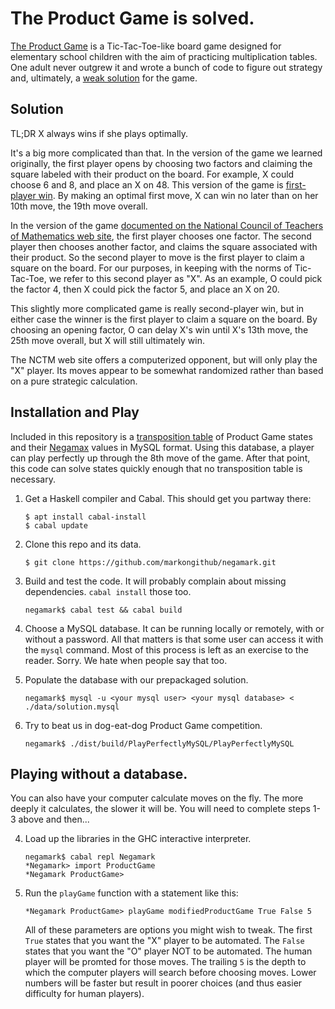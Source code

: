 # The Product Game is solved.

[The Product Game](http://illuminations.nctm.org/activity.aspx?id=4213) is a Tic-Tac-Toe-like board game designed for elementary school children with the aim of practicing multiplication tables. One adult never outgrew it and wrote a bunch of code to figure out strategy and, ultimately, a [weak solution](https://en.wikipedia.org/wiki/Solved_game) for the game.

## Solution

TL;DR X always wins if she plays optimally.

It's a big more complicated than that. In the version of the game we learned originally, the first player opens by choosing two factors and claiming the square labeled with their product on the board. For example, X could choose 6 and 8, and place an X on 48. This version of the game is [first-player win](https://en.wikipedia.org/wiki/First-player_and_second-player_win). By making an optimal first move, X can win no later than on her 10th move, the 19th move overall.

In the version of the game [documented on the National Council of Teachers of Mathematics web site](http://illuminations.nctm.org/activity.aspx?id=4213), the first player chooses one factor. The second player then chooses another factor, and claims the square associated with their product. So the second player to move is the first player to claim a square on the board. For our purposes, in keeping with the norms of Tic-Tac-Toe, we refer to this second player as "X". As an example, O could pick the factor 4, then X could pick the factor 5, and place an X on 20.

This slightly more complicated game is really second-player win, but in either case the winner is the first player to claim a square on the board. By choosing an opening factor, O can delay X's win until X's 13th move, the 25th move overall, but X will still ultimately win.

The NCTM web site offers a computerized opponent, but will only play the "X" player. Its moves appear to be somewhat randomized rather than based on a pure strategic calculation.

## Installation and Play

Included in this repository is a [transposition table](https://en.wikipedia.org/wiki/Transposition_table) of Product Game states and their [Negamax](https://en.wikipedia.org/wiki/Negamax) values in MySQL format. Using this database, a player can play perfectly up through the 8th move of the game. After that point, this code can solve states quickly enough that no transposition table is necessary.

1. Get a Haskell compiler and Cabal. This should get you partway there:
   ```
   $ apt install cabal-install
   $ cabal update
   ```

2. Clone this repo and its data.
   ```
   $ git clone https://github.com/markongithub/negamark.git
   ```

3. Build and test the code. It will probably complain about missing dependencies. ```cabal install``` those too.
   ```
   negamark$ cabal test && cabal build
   ```

4. Choose a MySQL database. It can be running locally or remotely, with or without a password. All that matters is that some user can access it with the ```mysql``` command. Most of this process is left as an exercise to the reader. Sorry. We hate when people say that too.

5. Populate the database with our prepackaged solution.
   ```
   negamark$ mysql -u <your mysql user> <your mysql database> < ./data/solution.mysql
   ```

6. Try to beat us in dog-eat-dog Product Game competition.
   ```
   negamark$ ./dist/build/PlayPerfectlyMySQL/PlayPerfectlyMySQL

## Playing without a database.

You can also have your computer calculate moves on the fly. The more deeply it calculates, the slower it will be. You will need to complete steps 1-3 above and then...

4. Load up the libraries in the GHC interactive interpreter.
   ```
   negamark$ cabal repl Negamark
   *Negamark> import ProductGame
   *Negamark ProductGame>  
   ```

5. Run the ```playGame``` function with a statement like this:
   ```
   *Negamark ProductGame> playGame modifiedProductGame True False 5
   ```
   All of these parameters are options you might wish to tweak. The first ```True``` states that you want the "X" player to be automated. The ```False``` states that you want the "O" player NOT to be automated. The human player will be promted for those moves. The trailing ```5``` is the depth to which the computer players will search before choosing moves. Lower numbers will be faster but result in poorer choices (and thus easier difficulty for human players).
